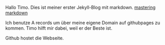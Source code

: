 Hallo Timo.
Dies ist meiner erster Jekyll-Blog mit markdown. 
[mastering markdown](https://guides.github.com/features/mastering-markdown/)

Ich benutze A records um über meine eigene Domain auf githubpages zu kommen. Timo hilft mir dabei, weil er der Beste ist.

Github hostet die Webseite.
